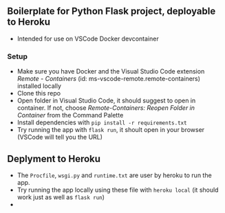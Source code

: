## Boilerplate for Python Flask project, deployable to Heroku

- Intended for use on VSCode Docker devcontainer

### Setup
- Make sure you have Docker and the Visual Studio Code extension _Remote - Containers_ (id: ms-vscode-remote.remote-containers) installed locally
- Clone this repo
- Open folder in Visual Studio Code, it should suggest to open in container. If not, choose _Remote-Containers: Reopen Folder in Container_ from the Command Palette
- Install dependencies with `pip install -r requirements.txt`
- Try running the app with `flask run`, it shoult open in your browser (VSCode will tell you the URL)

## Deplyment to Heroku
- The `Procfile`, `wsgi.py` and `runtime.txt` are user by heroku to run the app.
- Try running the app locally using these file with `heroku local` (it should work just as well as `flask run`)
- 